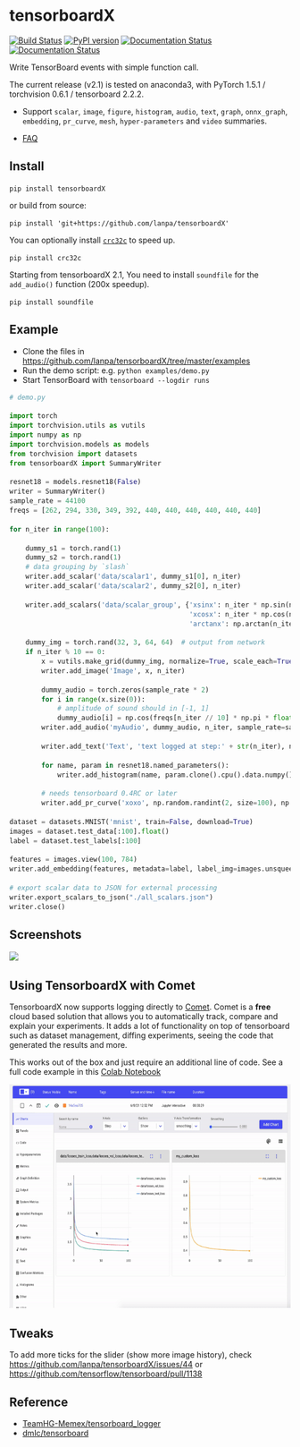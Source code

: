# tensorboardX

[![Build Status](https://travis-ci.org/lanpa/tensorboardX.svg?branch=master)](https://travis-ci.org/lanpa/tensorboardX)
[![PyPI version](https://badge.fury.io/py/tensorboardX.svg)](https://badge.fury.io/py/tensorboardX)
[![Documentation Status](https://readthedocs.org/projects/tensorboardx/badge/?version=latest)](https://tensorboardx.readthedocs.io/en/latest/?badge=latest)
[![Documentation Status](https://codecov.io/gh/lanpa/tensorboardX/branch/master/graph/badge.svg)](https://codecov.io/gh/lanpa/tensorboardX/)

Write TensorBoard events with simple function call.

The current release (v2.1) is tested on anaconda3, with PyTorch 1.5.1 / torchvision 0.6.1 / tensorboard 2.2.2.

* Support `scalar`, `image`, `figure`, `histogram`, `audio`, `text`, `graph`, `onnx_graph`, `embedding`, `pr_curve`, `mesh`, `hyper-parameters`
  and `video` summaries.

* [FAQ](https://github.com/lanpa/tensorboardX/wiki)


## Install

`pip install tensorboardX`

or build from source:

`pip install 'git+https://github.com/lanpa/tensorboardX'`

You can optionally install [`crc32c`](https://github.com/ICRAR/crc32c) to speed up.

`pip install crc32c`

Starting from tensorboardX 2.1, You need to install `soundfile` for the `add_audio()` function (200x speedup).

`pip install soundfile`

## Example

* Clone the files in https://github.com/lanpa/tensorboardX/tree/master/examples
* Run the demo script: e.g. `python examples/demo.py`
* Start TensorBoard with `tensorboard --logdir runs`  


```python
# demo.py

import torch
import torchvision.utils as vutils
import numpy as np
import torchvision.models as models
from torchvision import datasets
from tensorboardX import SummaryWriter

resnet18 = models.resnet18(False)
writer = SummaryWriter()
sample_rate = 44100
freqs = [262, 294, 330, 349, 392, 440, 440, 440, 440, 440, 440]

for n_iter in range(100):

    dummy_s1 = torch.rand(1)
    dummy_s2 = torch.rand(1)
    # data grouping by `slash`
    writer.add_scalar('data/scalar1', dummy_s1[0], n_iter)
    writer.add_scalar('data/scalar2', dummy_s2[0], n_iter)

    writer.add_scalars('data/scalar_group', {'xsinx': n_iter * np.sin(n_iter),
                                             'xcosx': n_iter * np.cos(n_iter),
                                             'arctanx': np.arctan(n_iter)}, n_iter)

    dummy_img = torch.rand(32, 3, 64, 64)  # output from network
    if n_iter % 10 == 0:
        x = vutils.make_grid(dummy_img, normalize=True, scale_each=True)
        writer.add_image('Image', x, n_iter)

        dummy_audio = torch.zeros(sample_rate * 2)
        for i in range(x.size(0)):
            # amplitude of sound should in [-1, 1]
            dummy_audio[i] = np.cos(freqs[n_iter // 10] * np.pi * float(i) / float(sample_rate))
        writer.add_audio('myAudio', dummy_audio, n_iter, sample_rate=sample_rate)

        writer.add_text('Text', 'text logged at step:' + str(n_iter), n_iter)

        for name, param in resnet18.named_parameters():
            writer.add_histogram(name, param.clone().cpu().data.numpy(), n_iter)

        # needs tensorboard 0.4RC or later
        writer.add_pr_curve('xoxo', np.random.randint(2, size=100), np.random.rand(100), n_iter)

dataset = datasets.MNIST('mnist', train=False, download=True)
images = dataset.test_data[:100].float()
label = dataset.test_labels[:100]

features = images.view(100, 784)
writer.add_embedding(features, metadata=label, label_img=images.unsqueeze(1))

# export scalar data to JSON for external processing
writer.export_scalars_to_json("./all_scalars.json")
writer.close()
```

## Screenshots

<img src="screenshots/Demo.gif">

## Using TensorboardX with Comet

TensorboardX now supports logging directly to [Comet](https://www.comet.ml/site/data-scientists/?utm_campaign=tensorboardx&utm_source=integrations&utm_medium=colab). Comet is a **free** cloud based solution that allows you to automatically track, compare and explain your experiments. It adds a lot of functionality on top of tensorboard such as dataset management, diffing experiments, seeing the code that generated the results and more.

This works out of the box and just require an additional line of code. See a full code example in this [Colab Notebook](https://colab.research.google.com/drive/1cTO3tgZ03nuJQ8kOjZhEiwbB-45tV4lm?usp=sharing)

<p align="center">
<img src="screenshots/comet.gif" width="750" height="400">
</p>

## Tweaks

To add more ticks for the slider (show more image history), check https://github.com/lanpa/tensorboardX/issues/44 or 
https://github.com/tensorflow/tensorboard/pull/1138

## Reference

* [TeamHG-Memex/tensorboard_logger](https://github.com/TeamHG-Memex/tensorboard_logger)
* [dmlc/tensorboard](https://github.com/dmlc/tensorboard)
